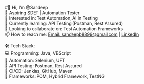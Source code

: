 #👋 Hi, I’m @Sandeep  
🚀 Aspiring SDET | Automation Tester  
👀 Interested in: Test Automation, AI in Testing  
🌱 Currently learning: API Testing (Postman, Rest Assured)  
💞️ Looking to collaborate on: Test Automation Frameworks  
📫 How to reach me: [Email: sandeepb8899@gmail.com](mailto:sandeepb8899@gmail.com) | [LinkedIn](https://www.linkedin.com/in/sbandaru8899)  


🛠 Tech Stack:  
💻 Programming: Java, VBScript  
🔹 Automation: Selenium, UFT  
🔹 API Testing: Postman, Rest Assured  
🔹 CI/CD: Jenkins, GitHub, Maven  
🔹 Frameworks: POM, Hybrid Framework, TestNG
